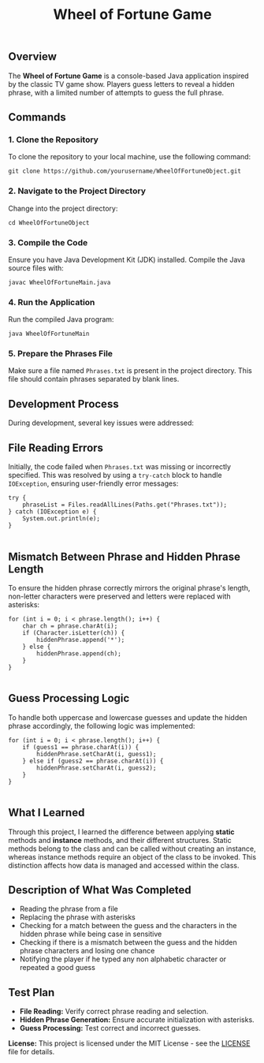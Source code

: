 <!DOCTYPE html>
<html lang="en">
<body>
    <header>
        <h1>Wheel of Fortune Game</h1>
    </header>
    <section id="overview">
        <h2>Overview</h2>
        <p>The <strong>Wheel of Fortune Game</strong> is a console-based Java application inspired by the classic TV game show. Players guess letters to reveal a hidden phrase, with a limited number of attempts to guess the full phrase.</p>
    </section>
    <section id="commands">
        <h2>Commands</h2>       
        <h3>1. Clone the Repository</h3>
        <p>To clone the repository to your local machine, use the following command:</p>
        <pre><code>git clone https://github.com/yourusername/WheelOfFortuneObject.git</code></pre>        
        <h3>2. Navigate to the Project Directory</h3>
        <p>Change into the project directory:</p>
        <pre><code>cd WheelOfFortuneObject</code></pre>      
        <h3>3. Compile the Code</h3>
        <p>Ensure you have Java Development Kit (JDK) installed. Compile the Java source files with:</p>
        <pre><code>javac WheelOfFortuneMain.java</code></pre> 
        <h3>4. Run the Application</h3>
        <p>Run the compiled Java program:</p>
        <pre><code>java WheelOfFortuneMain</code></pre>   
        <h3>5. Prepare the Phrases File</h3>
        <p>Make sure a file named <code>Phrases.txt</code> is present in the project directory. This file should contain phrases separated by blank lines.</p>
    </section>
    <section id="usage">
    </section>
    <section id="development">
        <h2>Development Process</h2>
       <p>During development, several key issues were addressed:</p>
    <h2>File Reading Errors</h2>
    <p>Initially, the code failed when <code>Phrases.txt</code> was missing or incorrectly specified. This was resolved by using a <code>try-catch</code> block to handle <code>IOException</code>, ensuring user-friendly error messages:</p>
    <pre><code>try {
    phraseList = Files.readAllLines(Paths.get("Phrases.txt"));
} catch (IOException e) {
    System.out.println(e);
}
    </code></pre>
    <h2>Mismatch Between Phrase and Hidden Phrase Length</h2>
    <p>To ensure the hidden phrase correctly mirrors the original phrase's length, non-letter characters were preserved and letters were replaced with asterisks:</p>
    <pre><code>for (int i = 0; i &lt; phrase.length(); i++) {
    char ch = phrase.charAt(i);
    if (Character.isLetter(ch)) {
        hiddenPhrase.append('*');
    } else {
        hiddenPhrase.append(ch);
    }
}
    </code></pre>
    <h2>Guess Processing Logic</h2>
    <p>To handle both uppercase and lowercase guesses and update the hidden phrase accordingly, the following logic was implemented:</p>
    <pre><code>for (int i = 0; i &lt; phrase.length(); i++) {
    if (guess1 == phrase.charAt(i)) {
        hiddenPhrase.setCharAt(i, guess1);
    } else if (guess2 == phrase.charAt(i)) {
        hiddenPhrase.setCharAt(i, guess2);
    }
}
    </code></pre>
    <h2>What I Learned</h2>
    <p>Through this project, I learned the difference between applying <strong>static</strong> methods and <strong>instance</strong> methods, and their different structures. Static methods belong to the class and can be called without creating an instance, whereas instance methods require an object of the class to be invoked. This distinction affects how data is managed and accessed within the class.</p>
    </section>
    <section id="description">
        <h2>Description of What Was Completed</h2>
        <ul>
            <li>Reading the phrase from a file</li>
            <li>Replacing the phrase with asterisks</li>
            <li>Checking for a match between the guess and the characters in the hidden phrase while being case in sensitive</li>
            <li>Checking if there is a mismatch between the guess and the hidden phrase characters and losing one chance</li>
            <li>Notifying the player if he typed any non alphabetic character or repeated a good guess</li>
        </ul>
    </section>
    <section id="test-plan">
        <h2>Test Plan</h2>
        <ul>
            <li><strong>File Reading:</strong> Verify correct phrase reading and selection.</li>
            <li><strong>Hidden Phrase Generation:</strong> Ensure accurate initialization with asterisks.</li>
            <li><strong>Guess Processing:</strong> Test correct and incorrect guesses.</li>
        </ul>
    </section>
    <footer>
        <p><strong>License:</strong> This project is licensed under the MIT License - see the <a href="LICENSE">LICENSE</a> file for details.</p>
    </footer>
</body>
</html>
